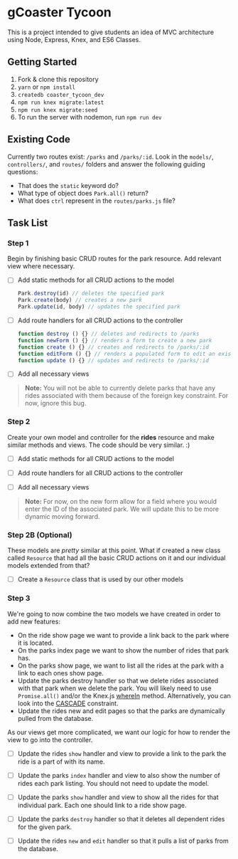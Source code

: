 # gCoaster Tycoon

This is a project intended to give students an idea of MVC architecture using Node, Express, Knex, and ES6 Classes.


## Getting Started

1. Fork & clone this repository
1. `yarn` or `npm install`
1. `createdb coaster_tycoon_dev`
1. `npm run knex migrate:latest`
1. `npm run knex migrate:seed`
1. To run the server with nodemon, run `npm run dev`


## Existing Code

Currently two routes exist: `/parks` and `/parks/:id`. Look in the `models/`, `controllers/`, and `routes/` folders and answer the following guiding questions:

* That does the `static` keyword do?
* What type of object does `Park.all()` return?
* What does `ctrl` represent in the `routes/parks.js` file?

## Task List

### Step 1

Begin by finishing basic CRUD routes for the park resource. Add relevant view where necessary.

- [ ] Add static methods for all CRUD actions to the model
  ```js
  Park.destroy(id) // deletes the specified park
  Park.create(body) // creates a new park
  Park.update(id, body) // updates the specified park
  ```

- [ ] Add route handlers for all CRUD actions to the controller
  ```js
  function destroy () {} // deletes and redirects to /parks
  function newForm () {} // renders a form to create a new park
  function create () {} // creates and redirects to /parks/:id
  function editForm () {} // renders a populated form to edit an existing park
  function update () {} // updates and redirects to /parks/:id
  ```

- [ ] Add all necessary views

> **Note:** You will not be able to currently delete parks that have any rides associated with them because of the foreign key constraint. For now, ignore this bug.

### Step 2

Create your own model and controller for the **rides** resource and make similar methods and views. The code should be very similar.  :)

- [ ] Add static methods for all CRUD actions to the model

- [ ] Add route handlers for all CRUD actions to the controller

- [ ] Add all necessary views

> **Note:** For now, on the new form allow for a field where you would enter the ID of the associated park. We will update this to be more dynamic moving forward.

### Step 2B (Optional)

These models are _pretty_ similar at this point. What if created a new class called `Resource` that had all the basic CRUD actions on it and our individual models extended from that?

- [ ] Create a `Resource` class that is used by our other models

### Step 3

We're going to now combine the two models we have created in order to add new features:

* On the ride show page we want to provide a link back to the park where it is located.
* On the parks index page we want to show the number of rides that park has.
* On the parks show page, we want to list all the rides at the park with a link to each ones show page.
* Update the parks destroy handler so that we delete rides associated with that park when we delete the park. You will likely need to use `Promise.all()` and/or the Knex.js [whereIn](http://knexjs.org/#Builder-whereIn) method. Alternatively, you can look into the [CASCADE](https://www.postgresql.org/docs/8.2/static/ddl-constraints.html) constraint.
* Update the rides new and edit pages so that the parks are dynamically pulled from the database.


As our views get more complicated, we want our logic for how to render the view to go into the controller.

- [ ] Update the rides `show` handler and view to provide a link to the park the ride is a part of with its name.

- [ ] Update the parks `index` handler and view to also show the number of rides each park listing. You should not need to update the model.

- [ ] Update the parks `show` handler and view to show all the rides for that individual park. Each one should link to a ride show page.

- [ ] Update the parks `destroy` handler so that it deletes all dependent rides for the given park.

- [ ] Update the rides `new` and `edit` handler so that it pulls a list of parks from the database.

